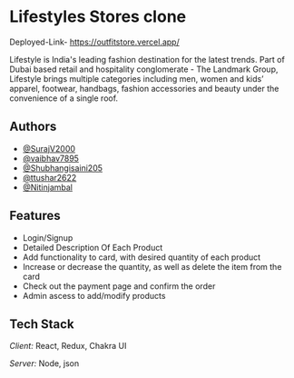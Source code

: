 # Lifestyles Stores clone 

Deployed-Link- https://outfitstore.vercel.app/

Lifestyle is India's leading fashion destination for the latest trends. Part of Dubai based retail and hospitality conglomerate - The Landmark Group, Lifestyle brings multiple categories including men, women and kids’ apparel, footwear, handbags, fashion accessories and beauty under the convenience of a single roof.


## Authors
- [@SurajV2000](https://github.com/SurajV2000)
- [@vaibhav7895](https://github.com/vaibhav7895)
- [@Shubhangisaini205](https://github.com/Shubhangisaini205)
- [@ttushar2622](https://github.com/ttushar2622)
- [@Nitinjambal](https://github.com/Nitinjambal)



## Features

- Login/Signup
- Detailed Description Of Each Product
- Add functionality to card, with desired quantity of each product
- Increase or decrease the quantity, as well as delete the item from the card
- Check out the payment page and confirm the order
- Admin ascess to add/modify products


## Tech Stack

*Client:* React, Redux, Chakra UI

*Server:* Node, json
